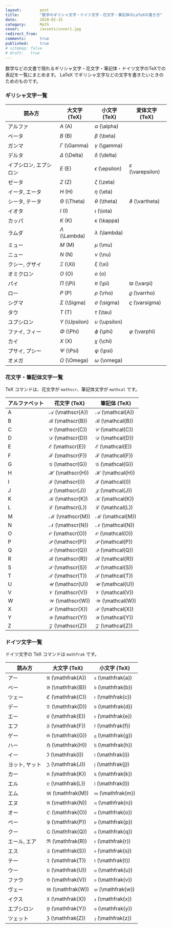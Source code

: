 ```yaml
---
layout:        post
title:         "数学のギリシャ文字・ドイツ文字・花文字・筆記体のLaTeXの書き方"
date:          2020-02-15
category:      Math
cover:         /assets/cover1.jpg
redirect_from:
comments:      true
published:     true
# sitemap: false
# draft:   true
---
```


数学などの文書で現れるギリシャ文字・花文字・筆記体・ドイツ文字のTeXでの表記を一覧にまとめます。
LaTeX でギリシャ文字などの文字を書きたいときのためのものです。

### ギリシャ文字一覧

| 読み方 | 大文字 (TeX) | 小文字 (TeX) | 変体文字 (TeX)
|---|---|---|---|
| アルファ | $A$ (A) | $\alpha$ (\alpha) |  |
| ベータ | $B$ (B) | $\beta$ (\beta) |  |
| ガンマ | $\Gamma$ (\Gamma) | $\gamma$ (\gamma) |  |
| デルタ | $\Delta$ (\Delta) | $\delta$ (\delta) |  |
| イプシロン, エプシロン | $E$ (E) | $\epsilon$ (\epsilon) | $\varepsilon$ (\varepsilon) |
| ゼータ | $Z$ (Z) | $\zeta$ (\zeta) |  |
| イータ, エータ | $H$ (H) | $\eta$ (\eta) |  |
| シータ, テータ | $\Theta$ (\Theta) | $\theta$ (\theta) | $\vartheta$ (\vartheta) |
| イオタ | $I$ (I) | $\iota$ (\iota) |  |
| カッパ | $K$ (K) | $\kappa$ (\kappa) |  |
| ラムダ | $\Lambda$ (\Lambda) | $\lambda$ (\lambda) |  |
| ミュー | $M$ (M) | $\mu$ (\mu) |  |
| ニュー | $N$ (N) | $\nu$ (\nu) |  |
| クシー, グザイ | $\Xi$ (\Xi) | $\xi$ (\xi) |  |
| オミクロン | $O$ (O) | $o$ (o) |  |
| パイ | $\Pi$ (\Pi) | $\pi$ (\pi) | $\varpi$ (\varpi) |
| ロー | $P$ (P) | $\rho$ (\rho) | $\varrho$ (\varrho) |
| シグマ | $\Sigma$ (\Sigma) | $\sigma$ (\sigma) | $\varsigma$ (\varsigma) |
| タウ | $T$ (T) | $\tau$ (\tau) |  |
| ユプシロン | $\Upsilon$ (\Upsilon) | $\upsilon$ (\upsilon) |  |
| ファイ, フィー | $\Phi$ (\Phi) | $\phi$ (\phi) | $\varphi$ (\varphi) |
| カイ | $X$ (X) | $\chi$ (\chi) |  |
| プサイ, プシー | $\Psi$ (\Psi) | $\psi$ (\psi) |  |
| オメガ | $\Omega$ (\Omega) | $\omega$ (\omega) |  |


### 花文字・筆記体文字一覧

TeX コマンドは、花文字が `mathscr`、筆記体文字が `mathcal` です。

| アルファベット | 花文字 (TeX) | 筆記体 (TeX)
|---|---------------|---------------|
| A | $\mathscr{A}$ (\mathscr{A}) | $\mathcal{A}$ (\mathcal{A})
| B | $\mathscr{B}$ (\mathscr{B}) | $\mathcal{B}$ (\mathcal{B})
| C | $\mathscr{C}$ (\mathscr{C}) | $\mathcal{C}$ (\mathcal{C})
| D | $\mathscr{D}$ (\mathscr{D}) | $\mathcal{D}$ (\mathcal{D})
| E | $\mathscr{E}$ (\mathscr{E}) | $\mathcal{E}$ (\mathcal{E})
| F | $\mathscr{F}$ (\mathscr{F}) | $\mathcal{F}$ (\mathcal{F})
| G | $\mathscr{G}$ (\mathscr{G}) | $\mathcal{G}$ (\mathcal{G})
| H | $\mathscr{H}$ (\mathscr{H}) | $\mathcal{H}$ (\mathcal{H})
| I | $\mathscr{I}$ (\mathscr{I}) | $\mathcal{I}$ (\mathcal{I})
| J | $\mathscr{J}$ (\mathscr{J}) | $\mathcal{J}$ (\mathcal{J})
| K | $\mathscr{K}$ (\mathscr{K}) | $\mathcal{K}$ (\mathcal{K})
| L | $\mathscr{L}$ (\mathscr{L}) | $\mathcal{L}$ (\mathcal{L})
| M | $\mathscr{M}$ (\mathscr{M}) | $\mathcal{M}$ (\mathcal{M})
| N | $\mathscr{N}$ (\mathscr{N}) | $\mathcal{N}$ (\mathcal{N})
| O | $\mathscr{O}$ (\mathscr{O}) | $\mathcal{O}$ (\mathcal{O})
| P | $\mathscr{P}$ (\mathscr{P}) | $\mathcal{P}$ (\mathcal{P})
| Q | $\mathscr{Q}$ (\mathscr{Q}) | $\mathcal{Q}$ (\mathcal{Q})
| R | $\mathscr{R}$ (\mathscr{R}) | $\mathcal{R}$ (\mathcal{R})
| S | $\mathscr{S}$ (\mathscr{S}) | $\mathcal{S}$ (\mathcal{S})
| T | $\mathscr{T}$ (\mathscr{T}) | $\mathcal{T}$ (\mathcal{T})
| U | $\mathscr{U}$ (\mathscr{U}) | $\mathcal{U}$ (\mathcal{U})
| V | $\mathscr{V}$ (\mathscr{V}) | $\mathcal{V}$ (\mathcal{V})
| W | $\mathscr{W}$ (\mathscr{W}) | $\mathcal{W}$ (\mathcal{W})
| X | $\mathscr{X}$ (\mathscr{X}) | $\mathcal{X}$ (\mathcal{X})
| Y | $\mathscr{Y}$ (\mathscr{Y}) | $\mathcal{Y}$ (\mathcal{Y})
| Z | $\mathscr{Z}$ (\mathscr{Z}) | $\mathcal{Z}$ (\mathcal{Z})

### ドイツ文字一覧

ドイツ文字の TeX コマンドは `mathfrak` です。

| 読み方 | 大文字 (TeX) | 小文字 (TeX)
|---|---|---|
| アー | $\mathfrak{A}$ (\mathfrak{A}) | $\mathfrak{a}$ (\mathfrak{a})
| ベー | $\mathfrak{B}$ (\mathfrak{B}) | $\mathfrak{b}$ (\mathfrak{b})
| ツェー | $\mathfrak{C}$ (\mathfrak{C}) | $\mathfrak{c}$ (\mathfrak{c})
| デー | $\mathfrak{D}$ (\mathfrak{D}) | $\mathfrak{d}$ (\mathfrak{d})
| エー | $\mathfrak{E}$ (\mathfrak{E}) | $\mathfrak{e}$ (\mathfrak{e})
| エフ | $\mathfrak{F}$ (\mathfrak{F}) | $\mathfrak{f}$ (\mathfrak{f})
| ゲー | $\mathfrak{G}$ (\mathfrak{G}) | $\mathfrak{g}$ (\mathfrak{g})
| ハー | $\mathfrak{H}$ (\mathfrak{H}) | $\mathfrak{h}$ (\mathfrak{h})
| イー | $\mathfrak{I}$ (\mathfrak{I}) | $\mathfrak{i}$ (\mathfrak{i})
| ヨット, ヤット | $\mathfrak{J}$ (\mathfrak{J}) | $\mathfrak{j}$ (\mathfrak{j})
| カー | $\mathfrak{K}$ (\mathfrak{K}) | $\mathfrak{k}$ (\mathfrak{k})
| エル | $\mathfrak{L}$ (\mathfrak{L}) | $\mathfrak{l}$ (\mathfrak{l})
| エム | $\mathfrak{M}$ (\mathfrak{M}) | $\mathfrak{m}$ (\mathfrak{m})
| エヌ | $\mathfrak{N}$ (\mathfrak{N}) | $\mathfrak{n}$ (\mathfrak{n})
| オー | $\mathfrak{O}$ (\mathfrak{O}) | $\mathfrak{o}$ (\mathfrak{o})
| ペー | $\mathfrak{P}$ (\mathfrak{P}) | $\mathfrak{p}$ (\mathfrak{p})
| クー | $\mathfrak{Q}$ (\mathfrak{Q}) | $\mathfrak{q}$ (\mathfrak{q})
| エール, エア | $\mathfrak{R}$ (\mathfrak{R}) | $\mathfrak{r}$ (\mathfrak{r})
| エス | $\mathfrak{S}$ (\mathfrak{S}) | $\mathfrak{s}$ (\mathfrak{s})
| テー | $\mathfrak{T}$ (\mathfrak{T}) | $\mathfrak{t}$ (\mathfrak{t})
| ウー | $\mathfrak{U}$ (\mathfrak{U}) | $\mathfrak{u}$ (\mathfrak{u})
| ファウ | $\mathfrak{V}$ (\mathfrak{V}) | $\mathfrak{v}$ (\mathfrak{v})
| ヴェー | $\mathfrak{W}$ (\mathfrak{W}) | $\mathfrak{w}$ (\mathfrak{w})
| イクス | $\mathfrak{X}$ (\mathfrak{X}) | $\mathfrak{x}$ (\mathfrak{x})
| エプシロン | $\mathfrak{Y}$ (\mathfrak{Y}) | $\mathfrak{y}$ (\mathfrak{y})
| ツェット | $\mathfrak{Z}$ (\mathfrak{Z}) | $\mathfrak{z}$ (\mathfrak{z})
